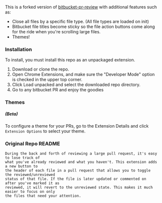 This is a forked version of [bitbucket-pr-review](https://github.com/reywood/bitbucket-pr-review) with additional features such as:

-   Close all files by a specific file type. (All file types are loaded on init)
-   Bitbucket file titles become sticky so the file action buttons come along for the ride when you're scrolling large files.
-   Themes!

### Installation

To install, you must install this repo as an unpackaged extension.

1. Download or clone the repo.
2. Open Chrome Extensions, and make sure the "Developer Mode" option is checked in the upper top corner.
3. Click Load unpacked and select the downloaded repo directory.
4. Go to any bitbucket PR and enjoy the goodies

### Themes
##### (Beta)

To configure a theme for your PRs, go to the Extension Details and click `Extension Options` to select your theme.

### Original Repo README
```
During the back and forth of reviewing a large pull request, it's easy to lose track of
what you've already reviewed and what you haven't. This extension adds a new button to
the header of each file in a pull request that allows you to toggle the reviewed/unreviewed
status of that file. If the file is later updated or commented on after you've marked it as
reviewed, it will revert to the unreviewed state. This makes it much easier to focus on only
the files that need your attention.
```
